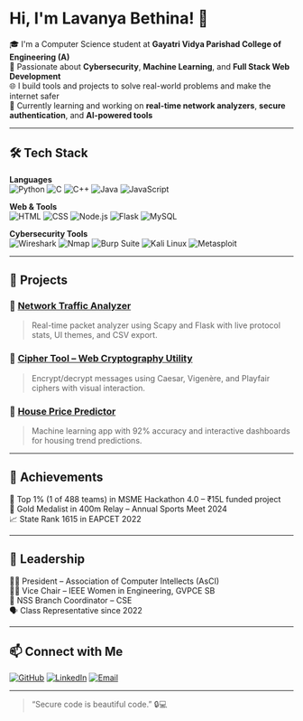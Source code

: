 # Hi, I'm Lavanya Bethina! 👋

🎓 I'm a Computer Science student at **Gayatri Vidya Parishad College of Engineering (A)**  
🔬 Passionate about **Cybersecurity**, **Machine Learning**, and **Full Stack Web Development**  
🌐 I build tools and projects to solve real-world problems and make the internet safer  
🚀 Currently learning and working on **real-time network analyzers**, **secure authentication**, and **AI-powered tools**

---

## 🛠️ Tech Stack

**Languages**  
![Python](https://img.shields.io/badge/python-3670A0?style=for-the-badge&logo=python&logoColor=white)
![C](https://img.shields.io/badge/C-00599C?style=for-the-badge&logo=c&logoColor=white)
![C++](https://img.shields.io/badge/C++-00599C?style=for-the-badge&logo=cplusplus&logoColor=white)
![Java](https://img.shields.io/badge/java-007396?style=for-the-badge&logo=java&logoColor=white)
![JavaScript](https://img.shields.io/badge/javascript-F7DF1E?style=for-the-badge&logo=javascript&logoColor=black)

**Web & Tools**  
![HTML](https://img.shields.io/badge/html-E34F26?style=for-the-badge&logo=html5&logoColor=white)
![CSS](https://img.shields.io/badge/css-1572B6?style=for-the-badge&logo=css3&logoColor=white)
![Node.js](https://img.shields.io/badge/node.js-339933?style=for-the-badge&logo=nodedotjs&logoColor=white)
![Flask](https://img.shields.io/badge/flask-000000?style=for-the-badge&logo=flask&logoColor=white)
![MySQL](https://img.shields.io/badge/mysql-4479A1?style=for-the-badge&logo=mysql&logoColor=white)

**Cybersecurity Tools**  
![Wireshark](https://img.shields.io/badge/Wireshark-1679A7?style=for-the-badge&logo=wireshark&logoColor=white)
![Nmap](https://img.shields.io/badge/Nmap-00457C?style=for-the-badge)
![Burp Suite](https://img.shields.io/badge/Burp%20Suite-ff6600?style=for-the-badge)
![Kali Linux](https://img.shields.io/badge/Kali_Linux-557C94?style=for-the-badge&logo=kalilinux&logoColor=white)
![Metasploit](https://img.shields.io/badge/Metasploit-000000?style=for-the-badge)

---

## 🧠 Projects

### 🔹 [Network Traffic Analyzer](https://github.com/lavanyaaaaaaa/network-traffic-analyzer)
> Real-time packet analyzer using Scapy and Flask with live protocol stats, UI themes, and CSV export.

### 🔹 [Cipher Tool – Web Cryptography Utility](https://github.com/lavanyaaaaaaa/cipher-tool)
> Encrypt/decrypt messages using Caesar, Vigenère, and Playfair ciphers with visual interaction.

### 🔹 [House Price Predictor](https://github.com/lavanyaaaaaaa/house-price-predictor)
> Machine learning app with 92% accuracy and interactive dashboards for housing trend predictions.

---

## 🌟 Achievements

🏅 Top 1% (1 of 488 teams) in MSME Hackathon 4.0 – ₹15L funded project  
🥇 Gold Medalist in 400m Relay – Annual Sports Meet 2024  
📈 State Rank 1615 in EAPCET 2022  

---

## 📢 Leadership

👩‍💻 President – Association of Computer Intellects (AsCI)  
👩‍🎓 Vice Chair – IEEE Women in Engineering, GVPCE SB  
🧩 NSS Branch Coordinator – CSE  
🗣️ Class Representative since 2022

---

## 📫 Connect with Me

[![GitHub](https://img.shields.io/badge/GitHub-%2312100E.svg?style=for-the-badge&logo=github&logoColor=white)](https://github.com/lavanyaaaaaaa)
[![LinkedIn](https://img.shields.io/badge/LinkedIn-%230077B5.svg?style=for-the-badge&logo=linkedin&logoColor=white)](http://www.linkedin.com/in/lavanya-bethina)
[![Email](https://img.shields.io/badge/Email-D14836?style=for-the-badge&logo=gmail&logoColor=white)](mailto:lavanyabethinaa@gmail.com)

---

> “Secure code is beautiful code.” 🔒💻

